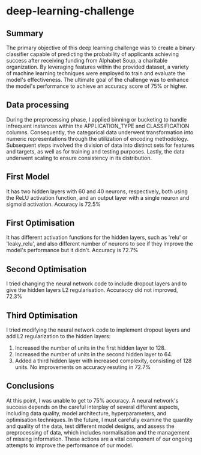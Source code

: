 # deep-learning-challenge
 
## Summary 
The primary objective of this deep learning challenge was to create a binary classifier capable of predicting the probability of applicants achieving success after receiving funding from Alphabet Soup, a charitable organization. By leveraging features within the provided dataset, a variety of machine learning techniques were employed to train and evaluate the model's effectiveness. The ultimate goal of the challenge was to enhance the model's performance to achieve an accuracy score of 75% or higher.

## Data processing
During the preprocessing phase, I applied binning or bucketing to handle infrequent instances within the APPLICATION_TYPE and CLASSIFICATION columns. Consequently, the categorical data underwent transformation into numeric representations through the utilization of encoding methodology. Subsequent steps involved the division of data into distinct sets for features and targets, as well as for training and testing purposes. Lastly, the data underwent scaling to ensure consistency in its distribution.

## First Model 
It has two hidden layers with 60 and 40 neurons, respectively, both using the ReLU activation function, and an output layer with a single neuron and sigmoid activation. Accuracy is 72.5%

## First Optimisation
It has different activation functions for the hidden layers, such as 'relu' or 'leaky_relu', and also different number of neurons to see if they improve the model's performance but it didn't. Accuracy is 72.7%

## Second Optimisation
I tried changing the neural network code to include dropout layers and to give the hidden layers L2 regularisation. Accuraccy did not improved, 72.3%

## Third Optimisation
I tried modifying the neural network code to implement dropout layers and add L2 regularization to the hidden layers: 
1.	Increased the number of units in the first hidden layer to 128.
2.	Increased the number of units in the second hidden layer to 64.
3.	Added a third hidden layer with increased complexity, consisting of 128 units.
No improvements on accuracy resuting in 72.7%

## Conclusions

At this point, I was unable to get to 75% accuracy. A neural network's success depends on the careful interplay of several different aspects, including data quality, model architecture, hyperparameters, and optimisation techniques. In the future, I must carefully examine the quantity and quality of the data, test different model designs, and assess the preprocessing of data, which includes normalisation and the management of missing information. These actions are a vital component of our ongoing attempts to improve the performance of our model.

